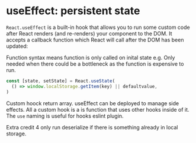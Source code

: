 # useEffect: persistent state

`React.useEffect` is a built-in hook that allows you to run some custom code
after React renders (and re-renders) your component to the DOM. It accepts a
callback function which React will call after the DOM has been updated:

Function syntax means function is only called on inital state e.g. Only needed
when there could be a bottleneck as the function is expensive to run.

```js
const [state, setState] = React.useState(
  () => window.localStorage.getItem(key) || defaultvalue,
)
```

Custom hoock return array. useEffect can be deployed to manage side effects. All
a custom hook is a is function that uses other hooks inside of it. The `use`
naming is useful for hooks eslint plugin.

Extra credit 4 only run deserialize if there is something already in local
storage.
